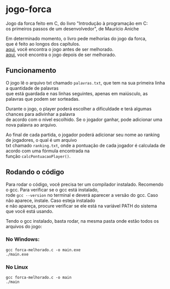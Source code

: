 # jogo-forca

Jogo da forca feito em C, do livro "Introdução à programação em C:<br>
os primeiros passos de um desenvolvedor", de Maurício Aniche

Em determinado momento, o livro pede melhorias do jogo da forca,<br>
que é feito ao longos dos capítulos.<br>
[aqui](https://github.com/jhonnycs/jogo-forca/blob/main/forca.c), você encontra o jogo antes de ser melhorado.<br>
[aqui](https://github.com/jhonnycs/jogo-forca/blob/main/forca-melhorado.c), você encontra o jogo depois de ser melhorado.

## Funcionamento
O jogo lê o arquivo txt chamado `palavras.txt`, que tem na sua primeira linha a quantidade de palavras<br>
que está guardada e nas linhas seguintes, apenas em maiúsculo, as palavras que podem ser sorteadas.

Durante o jogo, o player poderá escolher a dificuldade e terá algumas chances para adivinhar a palavra<br>
de acordo com o nível escolhido. Se o jogador ganhar, pode adicionar uma nova palavra ao arquivo.

Ao final de cada partida, o jogador poderá adicionar seu nome ao ranking de jogadores, o qual é um arquivo<br>
txt chamado `ranking.txt`, onde a pontuação de cada jogador é calculada de acordo com uma fórmula encontrada na<br>
função `calcPontuacaoPlayer()`.

## Rodando o código

Para rodar o código, você precisa ter um compilador instalado. Recomendo o gcc. Para verificar se o gcc está instalado,<br>
rode `gcc --version` no terminal e deverá aparecer a versão do gcc. Caso não aparece, instale. Caso esteja instalado<br>
e não apareça, procure verificar se ele está na variável PATH do sistema que você está usando.

Tendo o gcc instalado, basta rodar, na mesma pasta onde estão todos os arquivos do jogo:

### No Windows:

```
gcc forca-melhorado.c -o main.exe
./main.exe
```

### No Linux

```
gcc forca-melhorado.c -o main
./main
```
